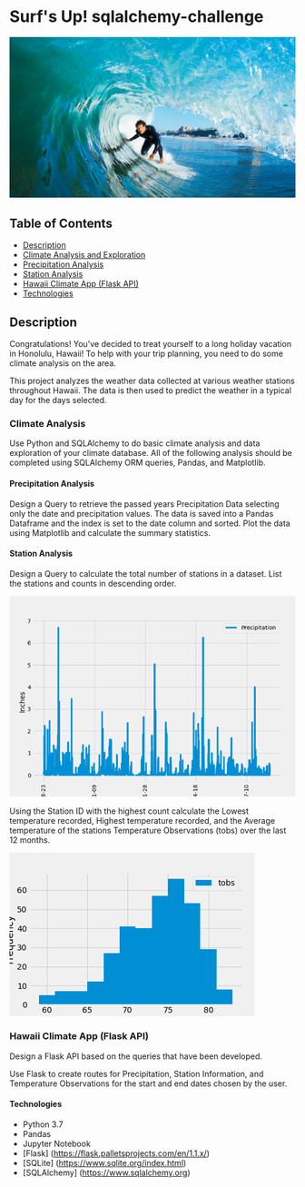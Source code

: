 # Surf's Up! sqlalchemy-challenge
![img](Resources/surfs-up.png)

## Table of Contents
* [Description](#description)
* [Climate Analysis and Exploration](#climate-analysis)
* [Precipitation Analysis](#precipitation-analysis)
* [Station Analysis](#station-analysis)
* [Hawaii Climate App (Flask API)](#hawaii-climate-app-flask-api)
* [Technologies](#technologies)


## Description
Congratulations! You've decided to treat yourself to a long holiday vacation in Honolulu, Hawaii! To help with your trip planning, you need to do some climate analysis on the area. 

This project analyzes the weather data collected at various weather stations throughout Hawaii.  The data is then used to predict the weather in a typical day for the days selected.

### Climate Analysis
Use Python and SQLAlchemy to do basic climate analysis and data exploration of your climate database. All of the following analysis should be completed using SQLAlchemy ORM queries, Pandas, and Matplotlib.

#### Precipitation Analysis
Design a Query to retrieve the passed years Precipitation Data selecting only the date and precipitation values.  The data is saved into a Pandas Dataframe and the index is set to the date column and sorted.  Plot the data using Matplotlib and calculate the summary statistics.

#### Station Analysis
Design a Query to calculate the total number of stations in a dataset.  List the stations and counts in descending order.  

![img](Images/precipitation_plot.png)

Using the Station ID with the highest count calculate the Lowest temperature recorded, Highest temperature recorded, and the Average temperature of the stations Temperature Observations (tobs) over the last 12 months.

![img](Images/tobs_histogram.png)

### Hawaii Climate App (Flask API)
Design a Flask API based on the queries that have been developed.

Use Flask to create routes for Precipitation, Station Information, and Temperature Observations for the start and end dates chosen by the user.


#### Technologies
- Python 3.7
- Pandas
- Jupyter Notebook
- [Flask] (https://flask.palletsprojects.com/en/1.1.x/)
- [SQLite] (https://www.sqlite.org/index.html)
- [SQLAlchemy] (https://www.sqlalchemy.org)

